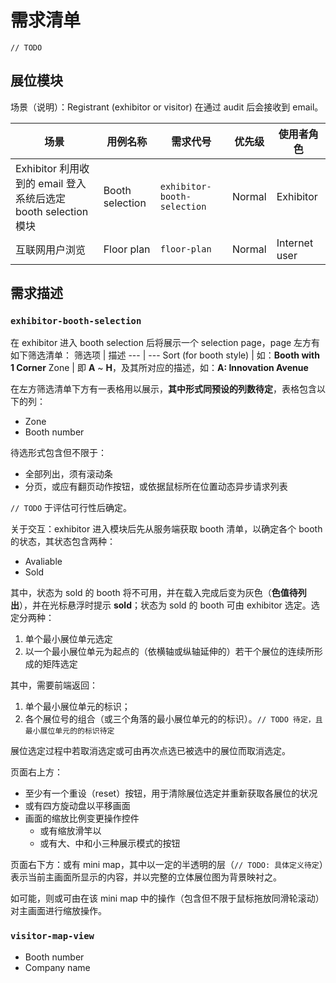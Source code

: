 # 需求清单
`// TODO`

## 展位模块
场景（说明）：Registrant (exhibitor or visitor) 在通过 audit 后会接收到 email。

场景 | 用例名称 | 需求代号 | 优先级 | 使用者角色
--- | --- | --- | --- | ---
Exhibitor 利用收到的 email 登入系统后选定 booth selection 模块 | Booth selection | `exhibitor-booth-selection` | Normal | Exhibitor
互联网用户浏览 | Floor plan | `floor-plan` | Normal | Internet user

## 需求描述
### `exhibitor-booth-selection`
在 exhibitor 进入 booth selection 后将展示一个 selection page，page 左方有如下筛选清单：
筛选项 | 描述
--- | ---
Sort (for booth style) | 如：**Booth with 1 Corner**
Zone | 即 **A** ~ **H**，及其所对应的描述，如：**A: Innovation Avenue**

在左方筛选清单下方有一表格用以展示，**其中形式同预设的列数待定**，表格包含以下的列：
- Zone
- Booth number

待选形式包含但不限于：
- 全部列出，须有滚动条
- 分页，或应有翻页动作按钮，或依据鼠标所在位置动态异步请求列表

`// TODO` 于评估可行性后确定。

关于交互：exhibitor 进入模块后先从服务端获取 booth 清单，以确定各个 booth 的状态，其状态包含两种：
- Avaliable
- Sold

其中，状态为 sold 的 booth 将不可用，并在载入完成后变为灰色（**色值待列出**），并在光标悬浮时提示 **sold**；状态为 sold 的 booth 可由 exhibitor 选定。选定分两种：
1. 单个最小展位单元选定
2. 以一个最小展位单元为起点的（依横轴或纵轴延伸的）若干个展位的连续所形成的矩阵选定

其中，需要前端返回：
1. 单个最小展位单元的标识；
2. 各个展位号的组合（或三个角落的最小展位单元的的标识）。`// TODO 待定，且最小展位单元的的标识待定`

展位选定过程中若取消选定或可由再次点选已被选中的展位而取消选定。

页面右上方：
- 至少有一个重设（reset）按钮，用于清除展位选定并重新获取各展位的状况
- 或有四方旋动盘以平移画面
- 画面的缩放比例变更操作控件
  - 或有缩放滑竿以
  - 或有大、中和小三种展示模式的按钮

页面右下方：或有 mini map，其中以一定的半透明的层（`// TODO: 具体定义待定`）表示当前主画面所显示的内容，并以完整的立体展位图为背景映衬之。

如可能，则或可由在该 mini map 中的操作（包含但不限于鼠标拖放同滑轮滚动）对主画面进行缩放操作。

### `visitor-map-view`
- Booth number
- Company name
